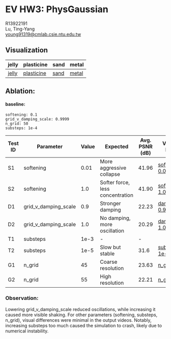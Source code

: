 # EV HW3: PhysGaussian

R13922191  
Lu, Ting-Yang  
young91319@cmlab.csie.ntu.edu.tw

## Visualization
|jelly|plasticine|sand|metal|
|-|-|-|-|
|[jelly](https://youtube.com/shorts/k9Oj12-BwoA?feature=share)|[plasticine](https://youtube.com/shorts/ZeHWRDi0fQQ?feature=share)|[sand](https://youtube.com/shorts/5JX7gF-tQcs?feature=share)|[metal](https://youtube.com/shorts/_ZBQdMK21P4?feature=share)|

## Ablation:
#### baseline:  
    softening: 0.1  
    grid_v_damping_scale: 0.9999 
    n_grid: 50 
    substeps: 1e-4

| Test ID | Parameter             | Value    | Expected                | Avg. PSNR (dB) |Video link|
|---------|------------------------|----------|------------------------------------|-|----------------|
| S1      | softening              | 0.01     | More aggressive collapse           | 41.96         |[softening 0.01](https://youtube.com/shorts/YwEANOVN21s?feature=share)
| S2      | softening              | 1.0      | Softer force, less concentration   | 41.90           |[softening 1.0](https://youtube.com/shorts/4Z7smSWs2Jc?feature=share)
| D1      | grid_v_damping_scale  | 0.9      | Stronger damping                   | 22.23           |[damping 0.9](https://youtube.com/shorts/q4vFIw3LMPI?feature=share)
| D2      | grid_v_damping_scale  | 1.0      | No damping, more oscillation       | 20.29           |[damping 1.0](https://youtube.com/shorts/9d-4vgv42tE?feature=share)
| T1     | substeps               | 1e-3| -|-
| T2      | substeps               | 1e-5     | Slow but stable                    | 31.6           |[subset_dt 1e-5](https://youtube.com/shorts/fQ-CQ8Q3iPI?feature=share)
| G1      | n_grid                 | 45       | Coarse resolution                  | 23.63           |[n_grid 45](https://youtube.com/shorts/x-jg5yf6vU0?feature=share)
| G2      | n_grid                 | 55      | High resolution                    | 22.21           |[n_grid 55](https://youtube.com/shorts/YIiB3ZcUgU0?feature=share)


### Observation:

Lowering grid_v_damping_scale reduced oscillations, while increasing it caused more visible shaking. For other parameters (softening, substeps, n_grid), visual differences were minimal in the output videos. Notably, increasing substeps too much caused the simulation to crash, likely due to numerical instability.